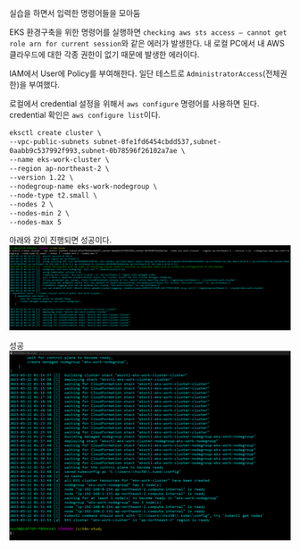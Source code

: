 실습을 하면서 입력한 명령어들을 모아둠

EKS 환경구축을 위한 명령어를 실행하면 `checking aws sts access – cannot get role arn for current session`와 같은 에러가 발생한다. 
내 로컬 PC에서 내 AWS 클라우드에 대한 각종 권한이 없기 때문에 발생한 에러이다.

IAM에서 User에 Policy를 부여해한다. 일단 테스트로 `AdministratorAccess`(전체권한)을 부여했다.

로컬에서 credential 설정을 위해서 `aws configure` 명령어를 사용하면 된다.
credential 확인은 `aws configure list`이다.

```shell
eksctl create cluster \
--vpc-public-subnets subnet-0fe1fd6454cbdd537,subnet-0aabb9c537992f993,subnet-0b78596f26102a7ae \
--name eks-work-cluster \
--region ap-northeast-2 \
--version 1.22 \
--nodegroup-name eks-work-nodegroup \
--node-type t2.small \
--nodes 2 \
--nodes-min 2 \
--nodes-max 5
```

아래와 같이 진행되면 성공이다.
![](2023-03-22-01-19-23.png)

성공
![](2023-03-22-01-34-07.png)

